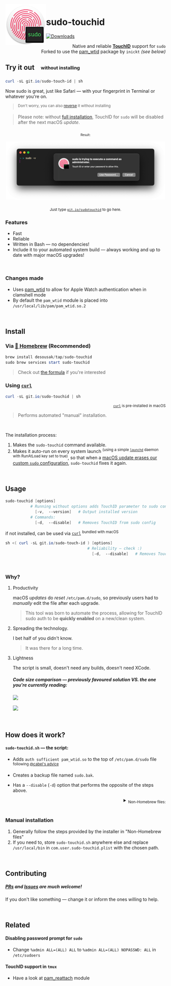 <img height="128" src="res/icon.png" alt="Icon" align="left" />

# sudo-touchid

[![Downloads](https://img.shields.io/github/downloads/desousak/sudo-touchid/total?color=teal)](https://github.com/desousak/sudo-touchid/releases)

<div align="right">

Native and reliable [**TouchID**](https://support.apple.com/en-gb/guide/mac-help/mchl16fbf90a/mac) support for `sudo` 
<br>
Forked to use the <a href="https://github.com/inickt/pam_wtid">pam_wtid</a> package by `inickt` <i>(see below)</i>



</div>

## Try it out <sub> &nbsp; <sup> &nbsp; without installing</sup></sub>

```powershell
curl -sL git.io/sudo-touch-id | sh
```

Now sudo is great, just like Safari — with your fingerprint in Terminal or whatever you're on.

> <sup>Don't worry, you can also [reverse](#usage) it without installing</sup>

> Please note: without [full installation](#install), TouchID for `sudo` will be disabled after the next macOS *update*.

<div align="center">

<sub><sub>Result:</sub></sub>

<img alt="Preview" src="./res/preview.png" width="500vmin" />

<sub>Just type <a href="https://git.io/sudotouchid"><code>git.io/sudotouchid</code></a> to go here.</sub>

</div>

### Features

- Fast
- Reliable
- Written in Bash — no dependencies!
- Include it to your automated system build — always working and up to date with major macOS upgrades!

<br/>

### Changes made

- Uses <a href="https://github.com/inickt/pam_wtid">pam_wtid</a> to allow for Apple Watch authentication when in clamshell mode
- By default the `pam_wtid` module is placed into `/usr/local/lib/pam/pam_wtid.so.2`

<br />

## Install

### Via [🍺 Homebrew](https://brew.sh/) (Recommended)

```powershell
brew install desousak/tap/sudo-touchid
sudo brew services start sudo-touchid
```

> Check out [the formula](https://github.com/desousak/homebrew-tap/blob/main/Formula/sudo-touchid.rb) if you're interested

### Using [`curl`][curl]

```powershell
curl -sL git.io/sudo-touchid | sh
```

<div align="right"><sup>

[`curl`][curl] is pre-installed in macOS

</sup></div>

> Performs automated "manual" installation.
<br>

The installation process:
1. Makes the `sudo-touchid` command available.
2. Makes it auto-run on every system launch <sup>(using a simple [`launchd`](https://www.launchd.info) daemon with RunAtLoad key set to true)</sup>, so that when a [macOS update erases our custom `sudo` configuration](https://www.reddit.com/r/MacOS/comments/ey2g5h/etcauto_master_keeps_getting_reset_sonce_catalina/), `sudo-touchid` fixes it again.

<br />

## Usage

```ps1
sudo-touchid [options]
           # Running without options adds TouchID parameter to sudo configuration
             [-v,  --version]   # Output installed version
           # Commands:
             [-d,  --disable]   # Removes TouchID from sudo config
```

if not installed, can be used via [`curl`][curl] <sup>bundled with macOS</sup>

```ps1
sh <( curl -sL git.io/sudo-touch-id ) [options]
                                    # Reliability — check :)
                                      [-d,  --disable]   # Removes TouchID from sudo config
```

<br />

### Why?

1. Productivity

   macOS _updates_ do _reset_ `/etc/pam.d/sudo`, so previously users had to _manually_ edit the file after each upgrade.

   > This tool was born to automate the process, allowing for TouchID sudo auth to be **quickly enabled** on a new/clean system.

2. Spreading the technology.

   I bet half of you didn't know.

   > It was there for a long time.

3. Lightness

   The script is small, doesn't need any builds, doesn't need XCode.

   ##### Code size comparison — previously favoured solution VS. the one you're currently reading:

   [![](https://img.shields.io/github/languages/code-size/mattrajca/sudo-touchid?color=brown&label=mattrajca/sudo-touchid%20—%20code%20size)](https://github.com/mattrajca/sudo-touchid)

   ![](https://img.shields.io/github/languages/code-size/desousak/sudo-touchid?color=teal&label=desousak/sudo-touchid%20—%20code%20size)

<br />

## How does it work?

#### `sudo-touchid.sh` — the script:

- Adds `auth sufficient pam_wtid.so` to the top of `/etc/pam.d/sudo` file <sup>following [@cabel's advice](https://twitter.com/cabel/status/931292107372838912)</sup>

- Creates a backup file named `sudo.bak`.

- Has a `--disable` (`-d`) option that performs the opposite of the steps above.

<details>
  <summary align="right"><sub>Non-Homebrew files:</sub></summary>
  <br />

#### `com.user.sudo-touchid.plist` — the property list (global daemon):

- Runs `sudo-touchid.sh` on system reload

  > Needed because any following macOS updates just wipe out our custom `sudo`.

#### `install.sh` — the installer:

- Saves `sudo-touchid.sh` as `/usr/local/bin/sudo-touchid` and gives it the permission to execute.

  > (yes, that also means you're able to run `sudo-touchid` from Terminal)

- Saves `com.user.sudo-touchid.plist` to `/Library/LaunchDaemons/` so that it's running on boot (requires root permission).
</details>

<br />

### Manual installation

1. Generally follow the steps provided by the installer in "Non-Homebrew files"
2. If you need to, store `sudo-touchid.sh` anywhere else and replace `/usr/local/bin` in `com.user.sudo-touchid.plist` with the chosen path.

<br />

## Contributing

##### [PRs](https://github.com/desousak/sudo-touchid/pulls) and [Issues](https://github.com/desousak/sudo-touchid/issues/new/choose) are much welcome!

If you don't like something — change it or inform the ones willing to help.

<br />

## Related

#### Disabling password prompt for `sudo`

- Change `%admin ALL=(ALL) ALL` to `%admin ALL=(ALL) NOPASSWD: ALL` in `/etc/sudoers`

#### TouchID support in `tmux`

- Have a look at [pam_reattach](https://github.com/fabianishere/pam_reattach) module

[curl]: https://curl.se
